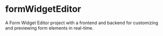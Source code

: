 # formWidgetEditor
A Form Widget Editor project with a frontend and backend for customizing and previewing form elements in real-time.

